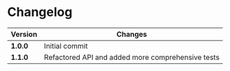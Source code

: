 # Changelog

Version | Changes
--- | ---
**1.0.0** | Initial commit
**1.1.0** | Refactored API and added more comprehensive tests
